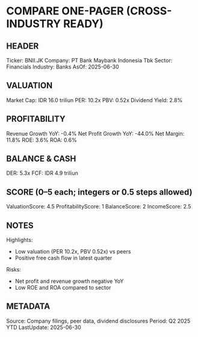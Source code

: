 # COMPARE ONE-PAGER (CROSS-INDUSTRY READY)

## HEADER
Ticker: BNII.JK
Company: PT Bank Maybank Indonesia Tbk
Sector: Financials
Industry: Banks
AsOf: 2025-06-30

## VALUATION
Market Cap: IDR 16.0 triliun
PER: 10.2x
PBV: 0.52x
Dividend Yield: 2.8%

## PROFITABILITY
Revenue Growth YoY: -0.4%
Net Profit Growth YoY: -44.0%
Net Margin: 11.8%
ROE: 3.6%
ROA: 0.6%

## BALANCE & CASH
DER: 5.3x
FCF: IDR 4.9 triliun

## SCORE (0–5 each; integers or 0.5 steps allowed)
ValuationScore: 4.5
ProfitabilityScore: 1
BalanceScore: 2
IncomeScore: 2.5

## NOTES
Highlights:
- Low valuation (PER 10.2x, PBV 0.52x) vs peers
- Positive free cash flow in latest quarter

Risks:
- Net profit and revenue growth negative YoY
- Low ROE and ROA compared to sector

## METADATA
Source: Company filings, peer data, dividend disclosures
Period: Q2 2025 YTD
LastUpdate: 2025-06-30